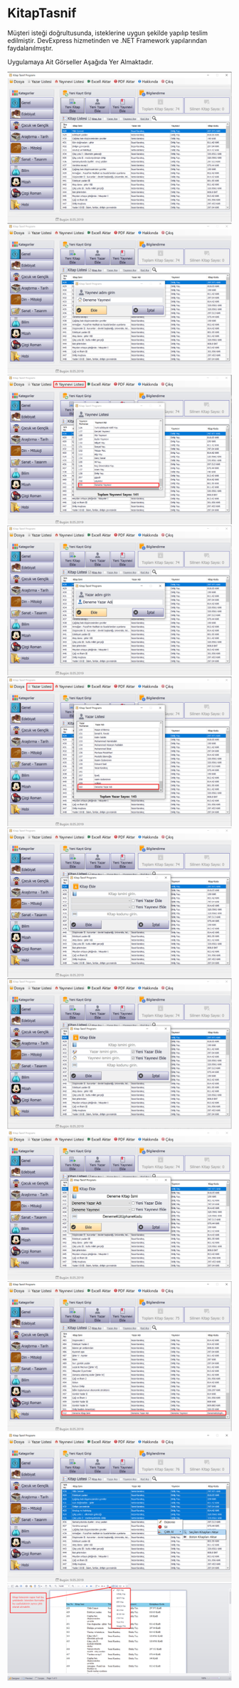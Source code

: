 # KitapTasnif
 Müşteri isteği doğrultusunda, isteklerine uygun şekilde yapılıp teslim edilmiştir.
 DevExpress hizmetinden ve .NET Framework yapılarından faydalanılmıştır.
 
 
 Uygulamaya Ait Görseller Aşağıda Yer Almaktadır.
 
 ![](Uygulama%20Resimleri/program_resim_1.png)
 ![](Uygulama%20Resimleri/program_resim_2.png)
 ![](Uygulama%20Resimleri/program_resim_3.png)
 ![](Uygulama%20Resimleri/program_resim_4.png)
 ![](Uygulama%20Resimleri/program_resim_5.png)
 ![](Uygulama%20Resimleri/program_resim_6.png)
 ![](Uygulama%20Resimleri/program_resim_7.png)
 ![](Uygulama%20Resimleri/program_resim_8.png)
 ![](Uygulama%20Resimleri/program_resim_9.png)
 ![](Uygulama%20Resimleri/program_resim_11.png)
 ![](Uygulama%20Resimleri/program_resim_10.png)
 
 

